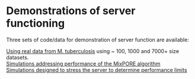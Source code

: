 # Demonstrations of server functioning

Three sets of code/data for demonstration of server function are available:

[Using real data from M. tuberculosis](demos_real.md) using ~ 100, 1000 and 7000+ size datasets.  
[Simulations addressing performance of the MixPORE algorithm](demos-simulated.md)  
[Simulations designed to stress the server to determine performance limits](demos_technical.md)

